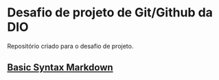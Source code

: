 # Desafio de projeto de Git/Github da DIO
Repositório criado para o desafio de projeto.

## [Basic Syntax Markdown](https://www.markdownguide.org/basic-syntax/)
